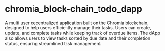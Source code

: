 # chromia_block-chain_todo_dapp
A multi user decentralized application built on the Chromia blockchain, designed to help users efficiently manage their tasks. Users can create, update, and complete tasks while keeping track of overdue items. The dApp also allows users to view tasks sorted by due date and their completion status, ensuring streamlined task management.
